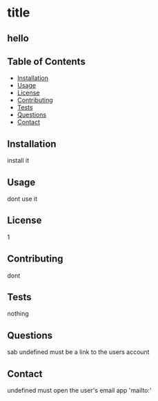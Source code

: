 
# title

## hello

## Table of Contents
- [Installation](#installation)
- [Usage](#usage)
- [License](#license)
- [Contributing](#contributing)
- [Tests](#tests)
- [Questions](#questions)
- [Contact](#contact)

## Installation
install it

## Usage
dont use it

## License
1

## Contributing
dont

## Tests
nothing

## Questions
sab
undefined must be a link to the users account

## Contact
undefined must open the user's email app 'mailto:'
